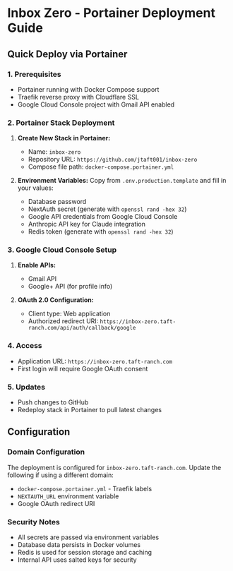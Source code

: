 # Inbox Zero - Portainer Deployment Guide

## Quick Deploy via Portainer

### 1. Prerequisites
- Portainer running with Docker Compose support
- Traefik reverse proxy with Cloudflare SSL
- Google Cloud Console project with Gmail API enabled

### 2. Portainer Stack Deployment

1. **Create New Stack in Portainer:**
   - Name: `inbox-zero`
   - Repository URL: `https://github.com/jtaft001/inbox-zero`
   - Compose file path: `docker-compose.portainer.yml`

2. **Environment Variables:**
   Copy from `.env.production.template` and fill in your values:
   - Database password
   - NextAuth secret (generate with `openssl rand -hex 32`)
   - Google API credentials from Google Cloud Console
   - Anthropic API key for Claude integration
   - Redis token (generate with `openssl rand -hex 32`)

### 3. Google Cloud Console Setup

1. **Enable APIs:**
   - Gmail API
   - Google+ API (for profile info)

2. **OAuth 2.0 Configuration:**
   - Client type: Web application
   - Authorized redirect URI: `https://inbox-zero.taft-ranch.com/api/auth/callback/google`

### 4. Access
- Application URL: `https://inbox-zero.taft-ranch.com`
- First login will require Google OAuth consent

### 5. Updates
- Push changes to GitHub
- Redeploy stack in Portainer to pull latest changes

## Configuration

### Domain Configuration
The deployment is configured for `inbox-zero.taft-ranch.com`. Update the following if using a different domain:
- `docker-compose.portainer.yml` - Traefik labels
- `NEXTAUTH_URL` environment variable
- Google OAuth redirect URI

### Security Notes
- All secrets are passed via environment variables
- Database data persists in Docker volumes
- Redis is used for session storage and caching
- Internal API uses salted keys for security